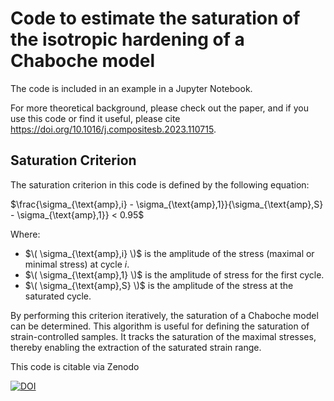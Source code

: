 # Code to estimate the saturation of the isotropic hardening of a Chaboche model 
The code is included in an example in a Jupyter Notebook. 

For more theoretical background, please check out the paper, and if you use this code or find it useful, please cite https://doi.org/10.1016/j.compositesb.2023.110715.
## Saturation Criterion

The saturation criterion in this code is defined by the following equation:

$\frac{\sigma_{\text{amp},i} - \sigma_{\text{amp},1}}{\sigma_{\text{amp},S} - \sigma_{\text{amp},1}} < 0.95$

Where:
- $\( \sigma_{\text{amp},i} \)$ is the amplitude of the stress (maximal or minimal stress) at cycle *i*.
- $\( \sigma_{\text{amp},1} \)$ is the amplitude of stress for the first cycle.
- $\( \sigma_{\text{amp},S} \)$ is the amplitude of the stress at the saturated cycle.

By performing this criterion iteratively, the saturation of a Chaboche model can be determined. This algorithm is useful for defining the saturation of strain-controlled samples. It tracks the saturation of the maximal stresses, thereby enabling the extraction of the saturated strain range.

This code is citable via Zenodo 

[![DOI](https://zenodo.org/badge/DOI/10.5281/zenodo.12771375.svg)](https://doi.org/10.5281/zenodo.12771375) 


